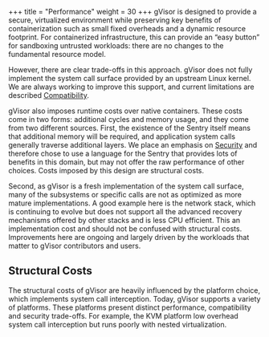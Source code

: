 +++
title = "Performance"
weight = 30
+++
gVisor is designed to provide a secure, virtualized environment while preserving
key benefits of containerization such as small fixed overheads and a dynamic
resource footprint. For containerized infrastructure, this can provide an “easy
button” for sandboxing untrusted workloads: there are no changes to the
fundamental resource model.

However, there are clear trade-offs in this approach. gVisor does not fully
implement the system call surface provided by an upstream Linux kernel. We are
always working to improve this support, and current limitations are described
[Compatibility](../../user_guide/compatibility).

gVisor also imposes runtime costs over native containers. These costs come in
two forms: additional cycles and memory usage, and they come from two different
sources. First, the existence of the Sentry itself means that additional memory
will be required, and application system calls generally traverse additional
layers. We place an emphasis on [Security](../security/) and therefore chose to
use a language for the Sentry that provides lots of benefits in this domain, but
may not offer the raw performance of other choices. Costs imposed by this design
are structural costs.

Second, as gVisor is a fresh implementation of the system call surface, many of
the subsystems or specific calls are not as optimized as more mature
implementations. A good example here is the network stack, which is continuing
to evolve but does not support all the advanced recovery mechanisms offered by
other stacks and is less CPU efficient. This an implementation cost and should
not be confused with structural costs. Improvements here are ongoing and largely
driven by the workloads that matter to gVisor contributors and users.

## Structural Costs

The structural costs of gVisor are heavily influenced by the platform choice,
which implements system call interception. Today, gVisor supports a variety of
platforms. These platforms present distinct performance, compatibility and
security trade-offs. For example, the KVM platform low overhead system call
interception but runs poorly with nested virtualization.
